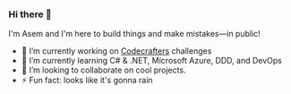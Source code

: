 ### Hi there 👋
I'm Asem and I'm here to build things and make mistakes—in public!
- 🔭 I’m currently working on [Codecrafters](https://codecrafters.io/) challenges
- 🌱 I’m currently learning C# & .NET, Microsoft Azure, DDD, and DevOps
- 👯 I’m looking to collaborate on cool projects.
- ⚡ Fun fact: looks like it's gonna rain
